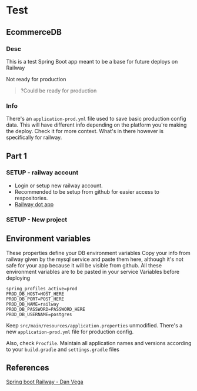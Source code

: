 # Test

## EcommerceDB

### Desc

This is a test Spring Boot app meant to be a base for future deploys on Railway

Not ready for production
> ?Could be ready for production

### Info

There's an ```application-prod.yml``` file used to save basic production config data. This will have different info depending on the platform you're making the deploy. Check it for more context. What's in there however is specifically for railway.

## Part 1

### SETUP - railway account

- Login or setup new railway account.
- Recommended to be setup from github for easier access to respositories.
- [Railway dot app](railway.app)

### SETUP - New project




## Environment variables

These properties define your DB environment variables
Copy your info from railway given by the mysql service and paste them here, although it's not safe for your app because it will be visible from github.
All these environment variables are to be pasted in your service Variables before deploying

```properties
spring_profiles_active=prod
PROD_DB_HOST=HOST_HERE
PROD_DB_PORT=POST_HERE
PROD_DB_NAME=railway
PROD_DB_PASSWORD=PASSWORD_HERE
PROD_DB_USERNAME=postgres
```

Keep ```src/main/resources/application.properties``` unmodified. There's a new ```application-prod.yml``` file for production config.

Also, check ```Procfile```. Maintain all application names and versions according to your ```build.gradle``` and ```settings.gradle``` files


## References

[Spring boot Railway - Dan Vega](https://www.youtube.com/watch?v=5sVxvF47dcU&t=820s)
